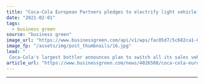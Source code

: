```yaml
---
title: "Coca-Cola European Partners pledges to electrify light vehicle fleet by 2030"
date: "2021-02-01"
tags: 
  - business green
source: "business green"
image_url: "https://www.businessgreen.com/api/v1/wps/fac05d7/5c682ca1-0c0a-407a-a2d4-4fffa65caba9/4/Elbil-parkerte-biler-185x114.jpg"
image_fp: "/assets/img/post_thumbnails/16.jpg"
lead: "
 Coca-Cola's largest bottler announces plan to switch all its sales vehicles to electric by end of decade as it signs up to EV100 programme ..."
article_url: "https://www.businessgreen.com/news/4026508/coca-cola-european-partners-pledges-electrify-light-vehicle-fleet-2030"
---
```


---
